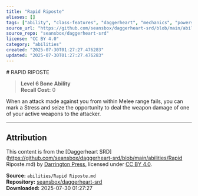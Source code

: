 ```yaml
---
title: "Rapid Riposte"
aliases: []
tags: ["ability", "class-features", "daggerheart", "mechanics", "powers", "reference", "srd", "ttrpg"]
source_url: "https://github.com/seansbox/daggerheart-srd/blob/main/abilities/Rapid Riposte.md"
source_repo: "seansbox/daggerheart-srd"
license: "CC BY 4.0"
category: "abilities"
created: "2025-07-30T01:27:27.476283"
updated: "2025-07-30T01:27:27.476283"
---
```


﻿# RAPID RIPOSTE

> **Level 6 Bone Ability**  
> **Recall Cost:** 0

When an attack made against you from within Melee range fails, you can mark a Stress and seize the opportunity to deal the weapon damage of one of your active weapons to the attacker.

---

## Attribution

This content is from the [Daggerheart SRD](https://github.com/seansbox/daggerheart-srd/blob/main/abilities/Rapid Riposte.md) by [Darrington Press](https://darringtonpress.com/), licensed under [CC BY 4.0](https://creativecommons.org/licenses/by/4.0/).

**Source:** `abilities/Rapid Riposte.md`  
**Repository:** [seansbox/daggerheart-srd](https://github.com/seansbox/daggerheart-srd)  
**Downloaded:** 2025-07-30 01:27:27

